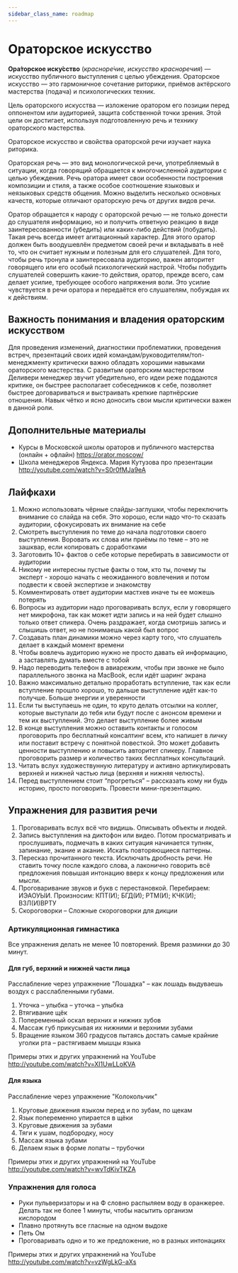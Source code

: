 ```yaml
---
sidebar_class_name: roadmap
---
```

# Ораторское искусство
**Ора́торское иску́сство** (_красноре́чие, искусство красноречия_) — искусство публичного выступления с целью убеждения. Ораторское искусство — это гармоничное сочетание риторики, приёмов актёрского мастерства (подача) и психологических техник.

Цель ораторского искусства — изложение оратором его позиции перед оппонентом или аудиторией, защита собственной точки зрения. Этой цели он достигает, используя подготовленную речь и технику ораторского мастерства.

Ораторское искусство и свойства ораторской речи изучает наука риторика.

Ораторская речь — это вид монологической речи, употребляемый в ситуации, когда говорящий обращается к многочисленной аудитории с целью убеждения. Речь оратора имеет свои особенности построения композиции и стиля, а также особое соотношение языковых и неязыковых средств общения. Можно выделить несколько основных качеств, которые отличают ораторскую речь от других видов речи.

Оратор обращается к народу с ораторской речью — не только донести до слушателя информацию, но и получить ответную реакцию в виде заинтересованности (убедить) или каких-либо действий (побудить). Такая речь всегда имеет агитационный характер. Для этого оратор должен быть воодушевлён предметом своей речи и вкладывать в неё то, что он считает нужным и полезным для его слушателей.
Для того, чтобы речь тронула и заинтересовала аудиторию, важен авторитет говорящего или его особый психологический настрой. Чтобы побудить слушателей совершить какие-то действия, оратор, прежде всего, сам делает усилие, требующее особого напряжения воли. Это усилие чувствуется в речи оратора и передаётся его слушателям, побуждая их к действиям.

## Важность понимания и владения ораторским искусством
Для проведения изменений, диагностики проблематики, проведения встреч, презентаций своих идей командам/руководителям/топ-менеджменту критически важно обладать хорошими навыками ораторского мастерства. С развитым ораторским мастерством Деливери менеджер звучит убедительно, его идеи реже поддаются критике, он быстрее располагает собеседников к себе, позволяет быстрее договариваться и выстраивать крепкие партнёрские отношения. Навык чётко и ясно доносить свои мысли критически важен в данной роли.

## Дополнительные материалы
* Курсы в Московской школы ораторов и публичного мастерства (онлайн + офлайн) https://orator.moscow/
* Школа менеджеров Яндекса. Мария Кутузова про презентации http://youtube.com/watch?v=S0r0fMJa9eA

## Лайфкахи
1. Можно использовать чёрные слайды-заглушки, чтобы переключить внимание со слайда на себя. Это хорошо, если надо что-то сказать аудитории, сфокусировать их внимание на себе
2. Смотреть выступления по теме до начала подготовки своего выступления. Воровать их слова или приёмы по теме – это не зашквар, если копировать с доработками
3. Заготовить 10+ фактов о себе которые перебирать в зависимости от аудитории
4. Никому не интересны пустые факты о том, кто ты, почему ты эксперт - хорошо начать с неожиданного вовлечения и потом подвести к своей экспертизе и знакомству
5. Комментировать ответ аудитории мастхев иначе ты ее можешь потерять
6. Вопросы из аудитории надо проговаривать вслух, если у говорящего нет микрофона, так как может идти запись и на ней будет слышно только ответ спикера. Очень раздражает, когда смотришь запись и слышишь ответ, но не понимаешь какой был вопрос
7. Создавать план динамики можно через карту того, что слушатель делает в каждый момент времени
8. Чтобы вовлечь аудиторию нужно не просто давать ей информацию, а заставлять думать вместе с тобой
9. Надо переводить телефон в авиарежим, чтобы при звонке не было параллельного звонка на MacBook, если идёт шаринг экрана
10. Важно максимально детально проработать вступление, так как если вступление прошло хорошо, то дальше выступление идёт как-то получше. Больше энергии и уверенности
11. Если ты выступаешь не один, то круто делать отсылки на коллег, которые выступали до тебя или будут после с анонсом времени и тем их выступлений. Это делает выступление более живым
12. В конце выступления можно оставить контакты и голосом проговорить про бесплатный консалтинг всем, кто напишет в личку или поставит встречу с понятной повесткой. Это может добавить ценности выступлению и повысить авторитет спикеру. Главное проговорить размер и количество таких бесплатных консультаций.
13. Читать вслух художествунную литературу и активно артикулировать верхней и нижней частью лица (верхняя и нижняя челюсть).
14. Перед выступлением стоит “прогреться” – рассказать кому ни будь историю, просто поговорить. Провести мини-презентацию.

## Упражнения для развития речи
1. Проговаривать вслух всё что видишь. Описывать объекты и людей.
2. Запись выступления на диктофон или видео. Потом просматривать и прослушивать, подмечать в каких ситуация начинается тупняк, запинание, экание и акание. Искать повторяющиеся паттерны.
3. Пересказ прочитанного текста. Исключать дробность речи. Не ставить точку после каждого слова, а лаконично говорить всё предложения повышая интонацию вверх к концу предложения или мысли.
4. Проговаривание звуков и букв с перестановкой. Перебираем: ИЭАОУЫИ. Произносим: КПТ(И); БГД(И); РТМ(И); КЧК(И); ВЗЛ(И)ВРТУ
5. Скороговорки – Сложные скороговорки для дикции

### Артикуляционная гимнастика
Все упражнения делать не менее 10 повторений.
Время разминки до 30 минут.

#### Для губ, верхний и нижней части лица
Расслабление через упражнение "Лошадка" – как лошадь выдуваешь воздух с расслабленными губами.

1. Уточка – улыбка – уточка – улыбка
2. Втягивание щёк
3. Попеременный оскал верхних и нижних зубов
4. Массаж губ прикусывая их нижними и верхними зубами
5. Вращение языком 360 градусов пытаясь достать самые крайние уголки рта – растягиваем мышцы языка

Примеры этих и других упражнений на YouTube http://youtube.com/watch?v=XI1UwLLoKVA

#### Для языка
Расслабление через упражнение "Колокольчик"

1. Круговые движения языком перед и по зубам, по щекам
2. Язык попеременно упирается в щёки
3. Круговые движения за зубами
4. Тяги к ушам, подбородку, носу
5. Массаж языка зубами
6. Делаем язык в форме лопаты – трубочки

Примеры этих и других упражнений на YouTube http://youtube.com/watch?v=wvTdKivTKZA

### Упражнения для голоса
* Руки пульверизаторы и на Ф словно распыляем воду в оранжерее. Делать так не более 1 минуты, чтобы насытить организм кислородом
* Плавно протянуть все гласные на одном выдохе
* Петь Ом
* Проговаривать одно и то же предложение, но в разных интонациях

Примеры этих и других упражнений на YouTube http://youtube.com/watch?v=vzWgLkG-aXs
